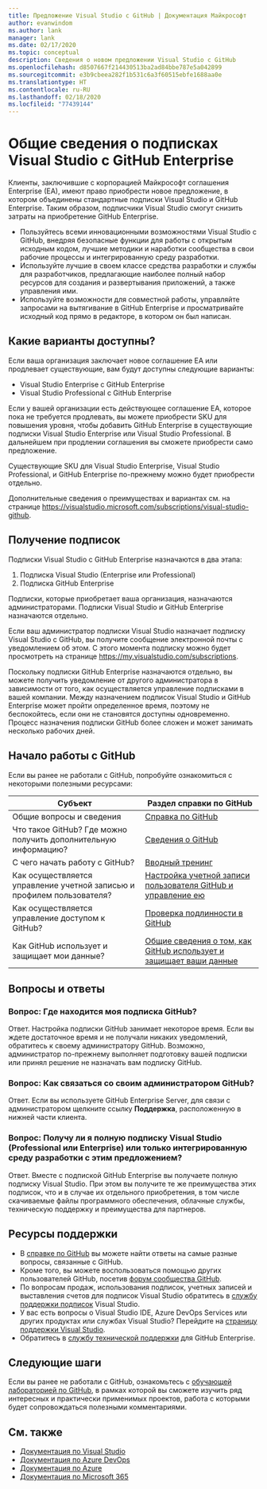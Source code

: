 ```yaml
---
title: Предложение Visual Studio с GitHub | Документация Майкрософт
author: evanwindom
ms.author: lank
manager: lank
ms.date: 02/17/2020
ms.topic: conceptual
description: Сведения о новом предложении Visual Studio с GitHub
ms.openlocfilehash: d8507667f214430513ba2ad84bbe787e5a042899
ms.sourcegitcommit: e3b9cbeea282f1b531c6a3f60515ebfe1688aa0e
ms.translationtype: HT
ms.contentlocale: ru-RU
ms.lasthandoff: 02/18/2020
ms.locfileid: "77439144"
---
```

# <a name="introducing-visual-studio-subscriptions-with-github-enterprise"></a>Общие сведения о подписках Visual Studio с GitHub Enterprise  

Клиенты, заключившие с корпорацией Майкрософт соглашения Enterprise (EA), имеют право приобрести новое предложение, в котором объединены стандартные подписки Visual Studio и GitHub Enterprise. Таким образом, подписчики Visual Studio смогут снизить затраты на приобретение GitHub Enterprise. 

- Пользуйтесь всеми инновационными возможностями Visual Studio с GitHub, внедряя безопасные функции для работы с открытым исходным кодом, лучшие методики и наработки сообщества в свои рабочие процессы и интегрированную среду разработки.
- Используйте лучшие в своем классе средства разработки и службы для разработчиков, предлагающие наиболее полный набор ресурсов для создания и развертывания приложений, а также управления ими. 
- Используйте возможности для совместной работы, управляйте запросами на вытягивание в GitHub Enterprise и просматривайте исходный код прямо в редакторе, в котором он был написан. 

## <a name="whats-available"></a>Какие варианты доступны? 

Если ваша организация заключает новое соглашение EA или продлевает существующие, вам будут доступны следующие варианты:

- Visual Studio Enterprise с GitHub Enterprise
- Visual Studio Professional с GitHub Enterprise

Если у вашей организации есть действующее соглашение EA, которое пока не требуется продлевать, вы можете приобрести SKU для повышения уровня, чтобы добавить GitHub Enterprise в существующие подписки Visual Studio Enterprise или Visual Studio Professional. В дальнейшем при продлении соглашения вы сможете приобрести само предложение.

Существующие SKU для Visual Studio Enterprise, Visual Studio Professional, и GitHub Enterprise по-прежнему можно будет приобрести отдельно. 

Дополнительные сведения о преимуществах и вариантах см. на странице https://visualstudio.microsoft.com/subscriptions/visual-studio-github. 

## <a name="getting-your-subscriptions"></a>Получение подписок

Подписки Visual Studio с GitHub Enterprise назначаются в два этапа:
1. Подписка Visual Studio (Enterprise или Professional)
2. Подписка GitHub Enterprise

Подписки, которые приобретает ваша организация, назначаются администраторами. Подписки Visual Studio и GitHub Enterprise назначаются отдельно.  

Если ваш администратор подписки Visual Studio назначает подписку Visual Studio с GitHub, вы получите сообщение электронной почты с уведомлением об этом.  С этого момента подписку можно будет просмотреть на странице https://my.visualstudio.com/subscriptions.  

Поскольку подписки GitHub Enterprise назначаются отдельно, вы можете получить уведомление от другого администратора в зависимости от того, как осуществляется управление подписками в вашей компании.  Между назначением подписок Visual Studio и GitHub Enterprise может пройти определенное время, поэтому не беспокойтесь, если они не становятся доступны одновременно.  Процесс назначения подписки GitHub более сложен и может занимать несколько рабочих дней.  

## <a name="getting-started-with-github"></a>Начало работы с GitHub

Если вы ранее не работали с GitHub, попробуйте ознакомиться с некоторыми полезными ресурсами:

| Субъект                                  | Раздел справки по GitHub                                     |
|------------------------------------------|-------------------------------------------------------|
| Общие вопросы и сведения          | [Справка по GitHub](https://help.github.com/en)             |
| Что такое GitHub?  Где можно получить дополнительную информацию?  | [Сведения о GitHub](https://help.github.com/en/categories/about-github)                                       |
| С чего начать работу с GitHub?     | [Вводный тренинг](https://help.github.com/en/categories/bootcamp)                                              |
| Как осуществляется управление учетной записью и профилем пользователя?       | [Настройка учетной записи пользователя GitHub и управление ею](https://help.github.com/en/categories/setting-up-and-managing-your-github-user-account)    |
| Как осуществляется управление доступом к GitHub?   | [Проверка подлинности в GitHub](https://help.github.com/en/categories/authenticating-to-github)                           |
| Как GitHub использует и защищает мои данные? | [Общие сведения о том, как GitHub использует и защищает ваши данные](https://help.github.com/en/categories/understanding-how-github-uses-and-protects-your-data)|

## <a name="frequently-asked-questions"></a>Вопросы и ответы

### <a name="q--where-is-my-github-subscription"></a>Вопрос:  Где находится моя подписка GitHub?
Ответ.  Настройка подписки GitHub занимает некоторое время.  Если вы ждете достаточное время и не получали никаких уведомлений, обратитесь к своему администратору GitHub.  Возможно, администратор по-прежнему выполняет подготовку вашей подписки или принял решение не назначать вам подписку GitHub. 

### <a name="q--how-do-i-reach-my-github-administrator"></a>Вопрос:  Как связаться со своим администратором GitHub?
Ответ.  Если вы используете GitHub Enterprise Server, для связи с администратором щелкните ссылку **Поддержка**, расположенную в нижней части клиента.

### <a name="q-do-i-get-the-full-visual-studio-subscription-professional-or-enterprise-or-do-i-just-get-the-ide-with-this-offering"></a>Вопрос: Получу ли я полную подписку Visual Studio (Professional или Enterprise) или только интегрированную среду разработки с этим предложением?
Ответ.  Вместе с подпиской GitHub Enterprise вы получаете полную подписку Visual Studio.  При этом вы получите те же преимущества этих подписок, что и в случае их отдельного приобретения, в том числе скачиваемые файлы программного обеспечения, облачные службы, техническую поддержку и преимущества для партнеров.

## <a name="support-resources"></a>Ресурсы поддержки
- В [справке по GitHub](https://help.github.com/en) вы можете найти ответы на самые разные вопросы, связанные с GitHub.
- Кроме того, вы можете воспользоваться помощью других пользователей GitHub, посетив [форум сообщества GitHub](https://github.community/).
- По вопросам продаж, использования подписок, учетных записей и выставления счетов для подписок Visual Studio обратитесь в [службу поддержки подписок](https://visualstudio.microsoft.com/subscriptions/support/) Visual Studio.
- У вас есть вопросы о Visual Studio IDE, Azure DevOps Services или других продуктах или службах Visual Studio?  Перейдите на [страницу поддержки Visual Studio](https://visualstudio.microsoft.com/support/).
- Обратитесь в [службу технической поддержки](https://support.microsoft.com/en-us/supportforbusiness/productselection?sapId=b77fe80f-5417-80bd-4b2a-275cf0018c24) для GitHub Enterprise.   

## <a name="next-steps"></a>Следующие шаги
Если вы ранее не работали с GitHub, ознакомьтесь с [обучающей лабораторией по GitHub](https://lab.github.com/), в рамках которой вы сможете изучить ряд интересных и практически применимых проектов, работа с которыми будет сопровождаться полезными комментариями.

## <a name="see-also"></a>См. также
- [Документация по Visual Studio](/visualstudio/)
- [Документация по Azure DevOps](/azure/devops/)
- [Документация по Azure](/azure/)
- [Документация по Microsoft 365](/microsoft-365/)

